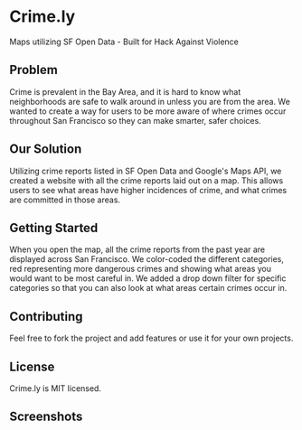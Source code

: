 # Crime.ly
Maps utilizing SF Open Data - Built for Hack Against Violence

## Problem
Crime is prevalent in the Bay Area, and it is hard to know what neighborhoods are safe to walk around in unless you are from the area. We wanted to create a way for users to be more aware of where crimes occur throughout San Francisco so they can make smarter, safer choices.

## Our Solution
Utilizing crime reports listed in SF Open Data and Google's Maps API, we created a website with all the crime reports laid out on a map. This allows users to see what areas have higher incidences of crime, and what crimes are committed in those areas.

## Getting Started
When you open the map, all the crime reports from the past year are displayed across San Francisco. We color-coded the different categories, red representing more dangerous crimes and showing what areas you would want to be most careful in. We added a drop down filter for specific categories so that you can also look at what areas certain crimes occur in.

## Contributing
Feel free to fork the project and add features or use it for your own projects.

## License
Crime.ly is MIT licensed.

## Screenshots

